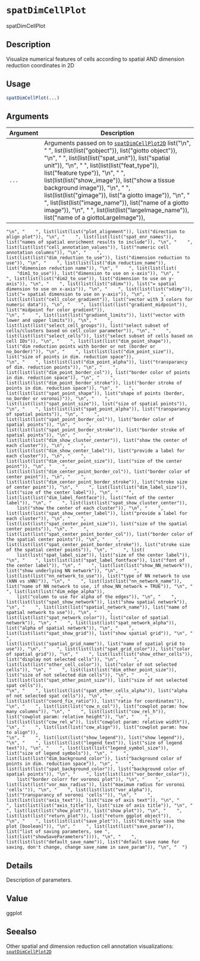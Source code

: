 # `spatDimCellPlot`

spatDimCellPlot


## Description

Visualize numerical features of cells according to spatial AND dimension reduction coordinates in 2D


## Usage

```r
spatDimCellPlot(...)
```


## Arguments

Argument      |Description
------------- |----------------
`...`     |      Arguments passed on to [`spatDimCellPlot2D`](#spatdimcellplot2d)   list("\n", "    ", list(list(list("gobject")), list("giotto object")), "\n", "    ", list(list(list("spat_unit")), list("spatial unit")), "\n", "    ", list(list(list("feat_type")), list("feature type")), "\n", "    ", list(list(list("show_image")), list("show a tissue background image")), "\n", "    ", list(list(list("gimage")), list("a giotto image")), "\n", "    ", list(list(list("image_name")), list("name of a giotto image")), "\n", "    ", list(list(list("largeImage_name")), list("name of a giottoLargeImage")), 
    "\n", "    ", list(list(list("plot_alignment")), list("direction to align plot")), "\n", "    ", list(list(list("spat_enr_names")), list("names of spatial enrichment results to include")), "\n", "    ", list(list(list("cell_annotation_values")), list("numeric cell annotation columns")), "\n", "    ", list(list(list("dim_reduction_to_use")), list("dimension reduction to use")), "\n", "    ", list(list(list("dim_reduction_name")), list("dimension reduction name")), "\n", "    ", list(list(list(
        "dim1_to_use")), list("dimension to use on x-axis")), "\n", "    ", list(list(list("dim2_to_use")), list("dimension to use on y-axis")), "\n", "    ", list(list(list("sdimx")), list("= spatial dimension to use on x-axis")), "\n", "    ", list(list(list("sdimy")), list("= spatial dimension to use on y-axis")), "\n", "    ", list(list(list("cell_color_gradient")), list("vector with 3 colors for numeric data")), "\n", "    ", list(list(list("gradient_midpoint")), list("midpoint for color gradient")), 
    "\n", "    ", list(list(list("gradient_limits")), list("vector with lower and upper limits")), "\n", "    ", list(list(list("select_cell_groups")), list("select subset of cells/clusters based on cell_color parameter")), "\n", "    ", list(list(list("select_cells")), list("select subset of cells based on cell IDs")), "\n", "    ", list(list(list("dim_point_shape")), list("dim reduction points with border or not (border or no_border)")), "\n", "    ", list(list(list("dim_point_size")), list("size of points in dim. reduction space")), 
    "\n", "    ", list(list(list("dim_point_alpha")), list("transparancy of dim. reduction points")), "\n", "    ", list(list(list("dim_point_border_col")), list("border color of points in dim. reduction space")), "\n", "    ", list(list(list("dim_point_border_stroke")), list("border stroke of points in dim. reduction space")), "\n", "    ", list(list(list("spat_point_shape")), list("shape of points (border, no_border or voronoi)")), "\n", "    ", list(list(list("spat_point_size")), list("size of spatial points")), 
    "\n", "    ", list(list(list("spat_point_alpha")), list("transparancy of spatial points")), "\n", "    ", list(list(list("spat_point_border_col")), list("border color of spatial points")), "\n", "    ", list(list(list("spat_point_border_stroke")), list("border stroke of spatial points")), "\n", "    ", list(list(list("dim_show_cluster_center")), list("show the center of each cluster")), "\n", "    ", list(list(list("dim_show_center_label")), list("provide a label for each cluster")), "\n", "    ", 
    list(list(list("dim_center_point_size")), list("size of the center point")), "\n", "    ", list(list(list("dim_center_point_border_col")), list("border color of center point")), "\n", "    ", list(list(list("dim_center_point_border_stroke")), list("stroke size of center point")), "\n", "    ", list(list(list("dim_label_size")), list("size of the center label")), "\n", "    ", list(list(list("dim_label_fontface")), list("font of the center label")), "\n", "    ", list(list(list("spat_show_cluster_center")), 
        list("show the center of each cluster")), "\n", "    ", list(list(list("spat_show_center_label")), list("provide a label for each cluster")), "\n", "    ", list(list(list("spat_center_point_size")), list("size of the spatial center points")), "\n", "    ", list(list(list("spat_center_point_border_col")), list("border color of the spatial center points")), "\n", "    ", list(list(list("spat_center_point_border_stroke")), list("stroke size of the spatial center points")), "\n", "    ", list(
        list(list("spat_label_size")), list("size of the center label")), "\n", "    ", list(list(list("spat_label_fontface")), list("font of the center label")), "\n", "    ", list(list(list("show_NN_network")), list("show underlying NN network")), "\n", "    ", list(list(list("nn_network_to_use")), list("type of NN network to use (kNN vs sNN)")), "\n", "    ", list(list(list("nn_network_name")), list("name of NN network to use, if show_NN_network = TRUE")), "\n", "    ", list(list(list("dim_edge_alpha")), 
        list("column to use for alpha of the edges")), "\n", "    ", list(list(list("spat_show_network")), list("show spatial network")), "\n", "    ", list(list(list("spatial_network_name")), list("name of spatial network to use")), "\n", "    ", list(list(list("spat_network_color")), list("color of spatial network")), "\n", "    ", list(list(list("spat_network_alpha")), list("alpha of spatial network")), "\n", "    ", list(list(list("spat_show_grid")), list("show spatial grid")), "\n", "    ", 
    list(list(list("spatial_grid_name")), list("name of spatial grid to use")), "\n", "    ", list(list(list("spat_grid_color")), list("color of spatial grid")), "\n", "    ", list(list(list("show_other_cells")), list("display not selected cells")), "\n", "    ", list(list(list("other_cell_color")), list("color of not selected cells")), "\n", "    ", list(list(list("dim_other_point_size")), list("size of not selected dim cells")), "\n", "    ", list(list(list("spat_other_point_size")), list("size of not selected spat cells")), 
    "\n", "    ", list(list(list("spat_other_cells_alpha")), list("alpha of not selected spat cells")), "\n", "    ", list(list(list("coord_fix_ratio")), list("ratio for coordinates")), "\n", "    ", list(list(list("cow_n_col")), list("cowplot param: how many columns")), "\n", "    ", list(list(list("cow_rel_h")), list("cowplot param: relative height")), "\n", "    ", list(list(list("cow_rel_w")), list("cowplot param: relative width")), "\n", "    ", list(list(list("cow_align")), list("cowplot param: how to align")), 
    "\n", "    ", list(list(list("show_legend")), list("show legend")), "\n", "    ", list(list(list("legend_text")), list("size of legend text")), "\n", "    ", list(list(list("legend_symbol_size")), list("size of legend symbols")), "\n", "    ", list(list(list("dim_background_color")), list("background color of points in dim. reduction space")), "\n", "    ", list(list(list("spat_background_color")), list("background color of spatial points")), "\n", "    ", list(list(list("vor_border_color")), 
        list("border colorr for voronoi plot")), "\n", "    ", list(list(list("vor_max_radius")), list("maximum radius for voronoi 'cells'")), "\n", "    ", list(list(list("vor_alpha")), list("transparancy of voronoi 'cells'")), "\n", "    ", list(list(list("axis_text")), list("size of axis text")), "\n", "    ", list(list(list("axis_title")), list("size of axis title")), "\n", "    ", list(list(list("show_plot")), list("show plot")), "\n", "    ", list(list(list("return_plot")), list("return ggplot object")), 
    "\n", "    ", list(list(list("save_plot")), list("directly save the plot [boolean]")), "\n", "    ", list(list(list("save_param")), list("list of saving parameters, see ", list(list("showSaveParameters")))), "\n", "    ", list(list(list("default_save_name")), list("default save name for saving, don't change, change save_name in save_param")), "\n", "  ")


## Details

Description of parameters.


## Value

ggplot


## Seealso

Other spatial and dimension reduction cell annotation visualizations:
 [`spatDimCellPlot2D`](#spatdimcellplot2d)


